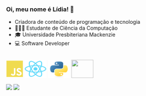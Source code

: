 ### Oi, meu nome é Lídia! 👋

- Criadora de conteúdo de programação e tecnologia
- 👩🏻‍💻 Estudante de Ciência da Computação
- 🎓 Universidade Presbiteriana Mackenzie
- 💻 Software Developer
<br>

<div align="left">
  <img align="center" height="46" src="https://raw.githubusercontent.com/devicons/devicon/master/icons/javascript/javascript-plain.svg">
  <img align="center" height="50" width="60" src="https://raw.githubusercontent.com/devicons/devicon/master/icons/react/react-original.svg">
  <img align="center" height="50" width="60" src="https://raw.githubusercontent.com/devicons/devicon/master/icons/python/python-original.svg">
  <img align="center" height="50" width="60" src="https://cdn.jsdelivr.net/gh/devicons/devicon/icons/java/java-original.svg">
                                                                                               
</div>

<br>
  
<div align="left"> 
  
  <a href="https://www.instagram.com/legolidia/" target="_blank"> 
      <img src="https://img.shields.io/badge/-Instagram-%23E4405F?style=for-the-badge&logo=instagram&logoColor=white" target="_blank"></a>

  <a href="https://www.linkedin.com/in/lidiacarolinaandrade" target="_blank">
      <img src="https://img.shields.io/badge/-LinkedIn-%230077B5?style=for-the-badge&logo=linkedin&logoColor=white" target="_blank"></a>
  
  ## 
 
</div>

